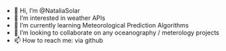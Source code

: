 - 👋 Hi, I’m @NataliaSolar
- 👀 I’m interested in weather APIs
- 🌱 I’m currently learning Meteorological Prediction Algorithms
- 💞️ I’m looking to collaborate on any oceanography / meterology projects
- 📫 How to reach me: via github

<!---
NataliaSolar/NataliaSolar is a ✨ special ✨ repository because its `README.md` (this file) appears on your GitHub profile.
You can click the Preview link to take a look at your changes.
--->
